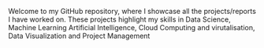 Welcome to my GitHub repository, where I showcase all the projects/reports I have worked on. These projects highlight my skills in Data Science, Machine Learning Artificial Intelligence, Cloud Computing and virutalisation, Data Visualization and Project Management
